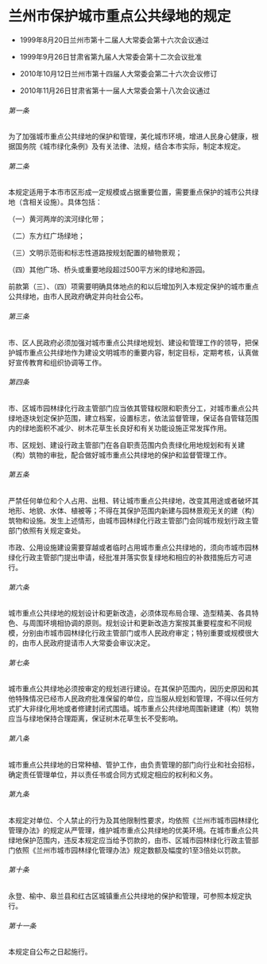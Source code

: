 # 兰州市保护城市重点公共绿地的规定

- 1999年8月20日兰州市第十二届人大常委会第十六次会议通过

- 1999年9月26日甘肃省第九届人大常委会第十二次会议批准

- 2010年10月12日兰州市第十四届人大常委会第二十六次会议修订

- 2010年11月26日甘肃省第十一届人大常委会第十八次会议通过

<!-- INFO END -->

###### 第一条

为了加强城市重点公共绿地的保护和管理，美化城市环境，增进人民身心健康，根据国务院《城市绿化条例》及有关法律、法规，结合本市实际，制定本规定。

###### 第二条

本规定适用于本市市区形成一定规模或占据重要位置，需要重点保护的城市公共绿地（含相关设施）。具体包括：

（一）黄河两岸的滨河绿化带；

（二）东方红广场绿地；

（三）文明示范街和标志性道路按规划配置的植物景观；

（四）其他广场、桥头或重要地段超过500平方米的绿地和游园。

前款第（三）、（四）项需要明确具体地点的和以后增加列入本规定保护的城市重点公共绿地，由市人民政府确定并向社会公布。

###### 第三条

市、区人民政府必须加强对城市重点公共绿地规划、建设和管理工作的领导，把保护城市重点公共绿地作为建设文明城市的重要内容，制定目标，定期考核，认真做好宣传教育和组织协调等工作。

###### 第四条

市、区城市园林绿化行政主管部门应当依其管辖权限和职责分工，对城市重点公共绿地逐块划定保护范围，建立档案，设置标志，依法监督管理，保证各自管辖范围内的绿地面积不减少、树木花草生长良好和有关功能设施正常发挥作用。

市、区规划、建设行政主管部门在各自职责范围内负责绿化用地规划和有关建（构）筑物的审批，配合做好城市重点公共绿地的保护和监督管理工作。

###### 第五条

严禁任何单位和个人占用、出租、转让城市重点公共绿地，改变其用途或者破坏其地形、地貌、水体、植被等；不得在其保护范围内新建与园林景观无关的建（构）筑物和设施。发生上述情形，由城市园林绿化行政主管部门会同城市规划行政主管部门依照有关规定查处。

市政、公用设施建设需要穿越或者临时占用城市重点公共绿地的，须向市城市园林绿化行政主管部门提出申请，经批准并落实恢复绿地和相应的补救措施后方可进行。

###### 第六条

城市重点公共绿地的规划设计和更新改造，必须体现布局合理、造型精美、各具特色、与周围环境相协调的原则。规划设计和更新改造方案按其重要程度和不同规模，分别由市城市园林绿化行政主管部门或市人民政府审定；特别重要或规模很大的，由市人民政府提请市人大常委会审议决定。

###### 第七条

城市重点公共绿地必须按审定的规划进行建设。在其保护范围内，因历史原因和其他特殊情况已经市人民政府批准保留的单位，应当服从规划和管理，不得以任何方式扩大非绿化用地或者修建封闭式围墙。城市重点公共绿地周围新建建（构）筑物应当与绿地保持合理距离，保证树木花草生长不受影响。

###### 第八条

城市重点公共绿地的日常种植、管护工作，由负责管理的部门向行业和社会招标，确定责任管理单位，并以责任书或合同方式规定相应的权利和义务。

###### 第九条

本规定对单位、个人禁止的行为及其他限制性要求，均依照《兰州市城市园林绿化管理办法》的规定从严管理，维护城市重点公共绿地的优美环境。在城市重点公共绿地保护范围内，违反本规定应当给予罚款的，由市、区城市园林绿化行政主管部门依照《兰州市城市园林绿化管理办法》规定数额及幅度的1至3倍处以罚款。

###### 第十条

永登、榆中、皋兰县和红古区城镇重点公共绿地的保护和管理，可参照本规定执行。

###### 第十一条

本规定自公布之日起施行。
